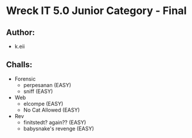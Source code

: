 # Wreck IT 5.0 Junior Category - Final
## Author:
- k.eii

## Challs:
- Forensic
  - perpesanan (EASY)
  - sniff (EASY)
- Web
  - elcompe (EASY)
  - No Cat Allowed (EASY)
- Rev
  - finitstedt? again?? (EASY)
  - babysnake's revenge (EASY) 
